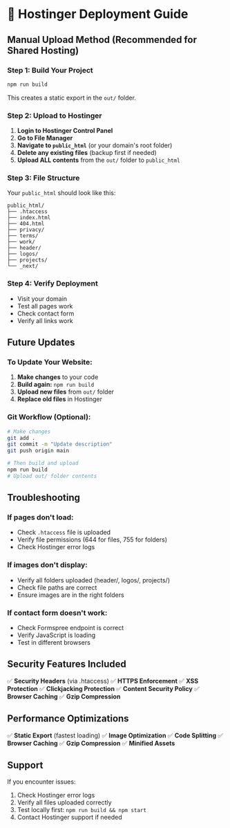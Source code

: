 # 🚀 Hostinger Deployment Guide

## **Manual Upload Method (Recommended for Shared Hosting)**

### **Step 1: Build Your Project**
```bash
npm run build
```
This creates a static export in the `out/` folder.

### **Step 2: Upload to Hostinger**

1. **Login to Hostinger Control Panel**
2. **Go to File Manager**
3. **Navigate to `public_html`** (or your domain's root folder)
4. **Delete any existing files** (backup first if needed)
5. **Upload ALL contents** from the `out/` folder to `public_html`

### **Step 3: File Structure**
Your `public_html` should look like this:
```
public_html/
├── .htaccess
├── index.html
├── 404.html
├── privacy/
├── terms/
├── work/
├── header/
├── logos/
├── projects/
└── _next/
```

### **Step 4: Verify Deployment**
- Visit your domain
- Test all pages work
- Check contact form
- Verify all links work

## **Future Updates**

### **To Update Your Website:**
1. **Make changes** to your code
2. **Build again:** `npm run build`
3. **Upload new files** from `out/` folder
4. **Replace old files** in Hostinger

### **Git Workflow (Optional):**
```bash
# Make changes
git add .
git commit -m "Update description"
git push origin main

# Then build and upload
npm run build
# Upload out/ folder contents
```

## **Troubleshooting**

### **If pages don't load:**
- Check `.htaccess` file is uploaded
- Verify file permissions (644 for files, 755 for folders)
- Check Hostinger error logs

### **If images don't display:**
- Verify all folders uploaded (header/, logos/, projects/)
- Check file paths are correct
- Ensure images are in the right folders

### **If contact form doesn't work:**
- Check Formspree endpoint is correct
- Verify JavaScript is loading
- Test in different browsers

## **Security Features Included**

✅ **Security Headers** (via .htaccess)
✅ **HTTPS Enforcement**
✅ **XSS Protection**
✅ **Clickjacking Protection**
✅ **Content Security Policy**
✅ **Browser Caching**
✅ **Gzip Compression**

## **Performance Optimizations**

✅ **Static Export** (fastest loading)
✅ **Image Optimization**
✅ **Code Splitting**
✅ **Browser Caching**
✅ **Gzip Compression**
✅ **Minified Assets**

## **Support**

If you encounter issues:
1. Check Hostinger error logs
2. Verify all files uploaded correctly
3. Test locally first: `npm run build && npm start`
4. Contact Hostinger support if needed
